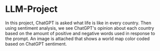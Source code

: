 # LLM-Project
In this project, ChatGPT is asked what life is like in every country. Then using sentiment analysis, we see ChatGPT's opinion about each country based on the amount of positive and negative words used in response to the prompt. An image is attached that shows a world map color coded based on ChatGPT sentiment.
